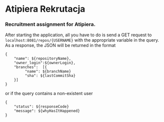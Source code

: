 # Atipiera  Rekrutacja

### Recruitment assignment for Atipiera.

After starting the application, all you have to do is send a GET request to `localhost:8081/repos/{USERNAME}` 
with the appropriate variable in the query. 
As a response, the JSON will be returned in the format 
```
{
    "name": ${repositoryName},
    "owner_login":${ownerLogin},
    "branches":  [{
         "name": ${branchName}
         "sha": ${lastCommitSha}
    }]
}
```
or if the query contains a non-existent user 
```
{
    "status": ${responseCode}
    "message": ${whyHasItHappened}
}
```
